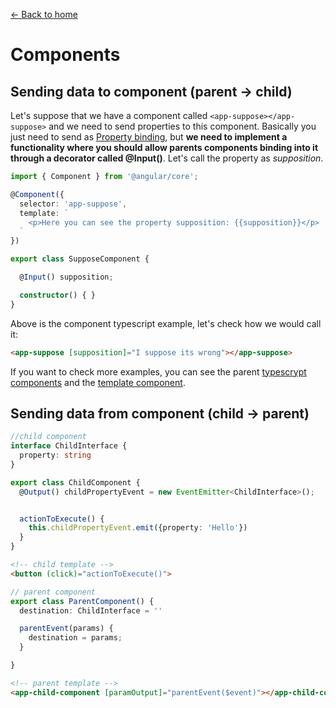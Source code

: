[<- Back to home](../README.md)
# Components


## Sending data to component (parent -> child)

Let's suppose that we have a component called ```<app-suppose></app-suppose>``` and we need to send properties to this component. Basically you just need to send as [Property binding](./dataBinding.md#property-binding), but **we need to implement a functionality where you should allow parents components binding into it through a decorator called @Input()**. Let's call the property as *supposition*.

```typescript
import { Component } from '@angular/core';

@Component({
  selector: 'app-suppose',
  template: `
    <p>Here you can see the property supposition: {{supposition}}</p>
  `
})

export class SupposeComponent {

  @Input() supposition;

  constructor() { }
}

```

Above is the component typescript example, let's check how we would call it:


```html
<app-suppose [supposition]="I suppose its wrong"></app-suppose>
```

If you want to check more examples, you can see the parent [typescrypt components](../src/app/examples/components/components.component.ts#L9-L11) and the [template component](../src/app/examples/components/components.component.html#L6-L8).

## Sending data from component (child -> parent)         


```typescript
//child component
interface ChildInterface {
  property: string
}

export class ChildComponent {
  @Output() childPropertyEvent = new EventEmitter<ChildInterface>();


  actionToExecute() {
    this.childPropertyEvent.emit({property: 'Hello'})
  }
}
```

```html
<!-- child template -->
<button (click)="actionToExecute()">
```

```typescript
// parent component
export class ParentComponent() {
  destination: ChildInterface = ''

  parentEvent(params) {
    destination = params;
  }

}
```

```html
<!-- parent template -->
<app-child-component [paramOutput]="parentEvent($event)"></app-child-component>
```

